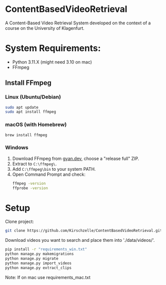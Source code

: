 # ContentBasedVideoRetrieval
A Content-Based Video Retrieval System developed on the context of a course on the University of Klagenfurt.

# System Requirements:
- Python 3.11.X (might need 3.10 on mac)
- FFmpeg

## Install FFmpeg

### Linux (Ubuntu/Debian)
```bash
sudo apt update
sudo apt install ffmpeg
```

### macOS (with Homebrew)
```bash
brew install ffmpeg
```

### Windows
1. Download FFmpeg from [gyan.dev](https://www.gyan.dev/ffmpeg/builds/), choose a "release full" ZIP.
2. Extract to `C:\ffmpeg\`.
3. Add `C:\ffmpeg\bin` to your system PATH.
4. Open Command Prompt and check:
   ```bash
   ffmpeg -version
   ffprobe -version
   ```

# Setup
Clone project:
   ```bash
   git clone https://github.com/Kirschzelle/ContentBasedVideoRetrieval.git
   ```
Download videos you want to search and place them into './data/videos/'.
   ```bash
   pip install -r "requirements_win.txt"
   python manage.py makemigrations
   python manage.py migrate
   python manage.py import_videos
   python manage.py extract_clips
   ```
   Note: If on mac use requirements_mac.txt